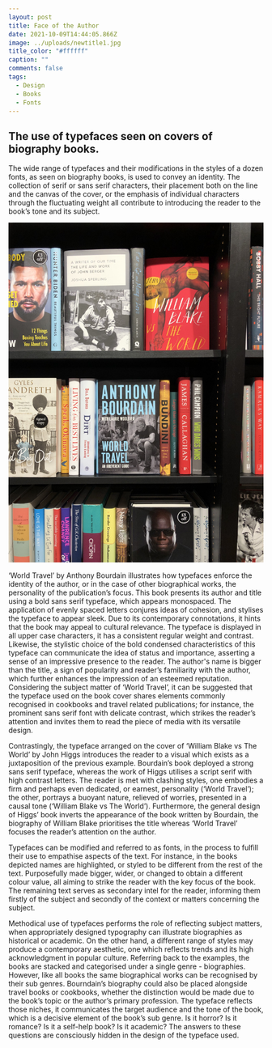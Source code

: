```yaml
---
layout: post
title: Face of the Author
date: 2021-10-09T14:44:05.866Z
image: ../uploads/newtitle1.jpg
title_color: "#ffffff"
caption: ""
comments: false
tags:
  - Design
  - Books
  - Fonts
---
```

## **The use of typefaces seen on covers of biography books.**

The wide range of typefaces and their modifications in the styles of a dozen fonts, as seen on biography books, is used to convey an identity. The collection of serif or sans serif characters, their placement both on the line and the canvas of the cover, or the emphasis of individual characters through the fluctuating weight all contribute to introducing the reader to the book’s tone and its subject.



![Biography Books](../uploads/e1892d24-20cd-485f-8896-a207f6973fba.jpeg "Biography Books")



‘World Travel’ by Anthony Bourdain illustrates how typefaces enforce the identity of the author, or in the case of other biographical works, the personality of the publication’s focus. This book presents its author and title using a bold sans serif typeface, which appears monospaced. The application of evenly spaced letters conjures ideas of cohesion, and stylises the typeface to appear sleek. Due to its contemporary connotations, it hints that the book may appeal to cultural relevance. The typeface is displayed in all upper case characters, it has a consistent regular weight and contrast. Likewise, the stylistic choice of the bold condensed characteristics of this typeface can communicate the idea of status and importance, asserting a sense of an impressive presence to the reader. The author's name is bigger than the title, a sign of popularity and reader’s familiarity with the author, which further enhances the impression of an esteemed reputation. Considering the subject matter of ‘World Travel’, it can be suggested that the typeface used on the book cover shares elements commonly recognised in cookbooks and travel related publications; for instance, the prominent sans serif font with delicate contrast, which strikes the reader’s attention and invites them to read the piece of media with its versatile design.  

Contrastingly, the typeface arranged on the cover of ‘William Blake vs The World’ by John Higgs introduces the reader to a visual which exists as a juxtaposition of the previous example. Bourdain’s book deployed a strong sans serif typeface, whereas the work of Higgs utilises a script serif with high contrast letters. The reader is met with clashing styles, one embodies a firm and perhaps even dedicated, or earnest, personality (‘World Travel’); the other, portrays a buoyant nature, relieved of worries, presented in a causal tone (‘William Blake vs The World’). Furthermore, the general design of Higgs’ book inverts the appearance of the book written by Bourdain, the biography of William Blake prioritises the title whereas ‘World Travel’ focuses the reader’s attention on the author.

Typefaces can be modified and referred to as fonts, in the process to fulfill their use to empathise aspects of the text. For instance, in the books depicted names are highlighted, or styled to be different from the rest of the text. Purposefully made bigger, wider, or changed to obtain a different colour value, all aiming to strike the reader with the key focus of the book. The remaining text serves as secondary intel for the reader, informing them firstly of the subject and secondly of the context or matters concerning the subject. 

Methodical use of typefaces performs the role of reflecting subject matters, when appropriately designed typography can illustrate biographies as historical or academic. On the other hand, a different range of styles may produce a contemporary aesthetic, one which reflects trends and its high acknowledgment in popular culture. Referring back to the examples, the books are stacked and categorised under a single genre - biographies. However, like all books the same biographical works can be recognised by their sub genres. Bourndain’s biography could also be placed alongside travel books or cookbooks, whether the distinction would be made due to the book’s topic or the author’s primary profession. The typeface reflects those niches, it communicates the target audience and the tone of the book, which is a decisive element of the book’s sub genre. Is it horror? Is it romance? Is it a self-help book? Is it academic? The answers to these questions are consciously hidden in the design of the typeface used.